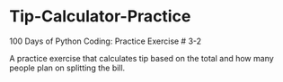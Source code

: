 # Tip-Calculator-Practice
100 Days of Python Coding: Practice Exercise # 3-2

A practice exercise that calculates tip based on the total and how many people plan on splitting the bill.

